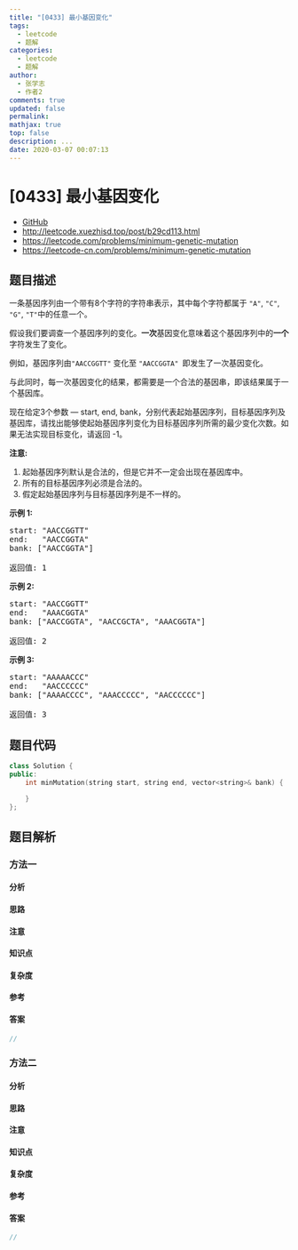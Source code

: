 ```yaml
---
title: "[0433] 最小基因变化"
tags:
  - leetcode
  - 题解
categories:
  - leetcode
  - 题解
author:
  - 张学志
  - 作者2
comments: true
updated: false
permalink:
mathjax: true
top: false
description: ...
date: 2020-03-07 00:07:13
---
```



# [0433] 最小基因变化
* [GitHub](https://github.com/algoboy101/LeetCodeCrowdsource/tree/master/_posts/QA/%5B0433%5D%20%E6%9C%80%E5%B0%8F%E5%9F%BA%E5%9B%A0%E5%8F%98%E5%8C%96.md)
* http://leetcode.xuezhisd.top/post/b29cd113.html
* https://leetcode.com/problems/minimum-genetic-mutation
* https://leetcode-cn.com/problems/minimum-genetic-mutation


## 题目描述

<p>一条基因序列由一个带有8个字符的字符串表示，其中每个字符都属于 <code>&quot;A&quot;</code>, <code>&quot;C&quot;</code>, <code>&quot;G&quot;</code>, <code>&quot;T&quot;</code>中的任意一个。</p>

<p>假设我们要调查一个基因序列的变化。<strong>一次</strong>基因变化意味着这个基因序列中的<strong>一个</strong>字符发生了变化。</p>

<p>例如，基因序列由<code>&quot;AACCGGTT&quot;</code>&nbsp;变化至&nbsp;<code>&quot;AACCGGTA&quot;&nbsp;</code>即发生了一次基因变化。</p>

<p>与此同时，每一次基因变化的结果，都需要是一个合法的基因串，即该结果属于一个基因库。</p>

<p>现在给定3个参数 &mdash; start, end, bank，分别代表起始基因序列，目标基因序列及基因库，请找出能够使起始基因序列变化为目标基因序列所需的最少变化次数。如果无法实现目标变化，请返回 -1。</p>

<p><strong>注意:</strong></p>

<ol>
	<li>起始基因序列默认是合法的，但是它并不一定会出现在基因库中。</li>
	<li>所有的目标基因序列必须是合法的。</li>
	<li>假定起始基因序列与目标基因序列是不一样的。</li>
</ol>

<p><strong>示例 1:</strong></p>

<pre>
start: &quot;AACCGGTT&quot;
end:   &quot;AACCGGTA&quot;
bank: [&quot;AACCGGTA&quot;]

返回值: 1
</pre>

<p><strong>示例 2:</strong></p>

<pre>
start: &quot;AACCGGTT&quot;
end:   &quot;AAACGGTA&quot;
bank: [&quot;AACCGGTA&quot;, &quot;AACCGCTA&quot;, &quot;AAACGGTA&quot;]

返回值: 2
</pre>

<p><strong>示例 3:</strong></p>

<pre>
start: &quot;AAAAACCC&quot;
end:   &quot;AACCCCCC&quot;
bank: [&quot;AAAACCCC&quot;, &quot;AAACCCCC&quot;, &quot;AACCCCCC&quot;]

返回值: 3
</pre>



## 题目代码

```cpp
class Solution {
public:
    int minMutation(string start, string end, vector<string>& bank) {

    }
};
```


## 题目解析


### 方法一

#### 分析

#### 思路

#### 注意

#### 知识点

#### 复杂度

#### 参考

#### 答案

```cpp
//
```


### 方法二

#### 分析

#### 思路

#### 注意

#### 知识点

#### 复杂度

#### 参考

#### 答案

```cpp
//
```


